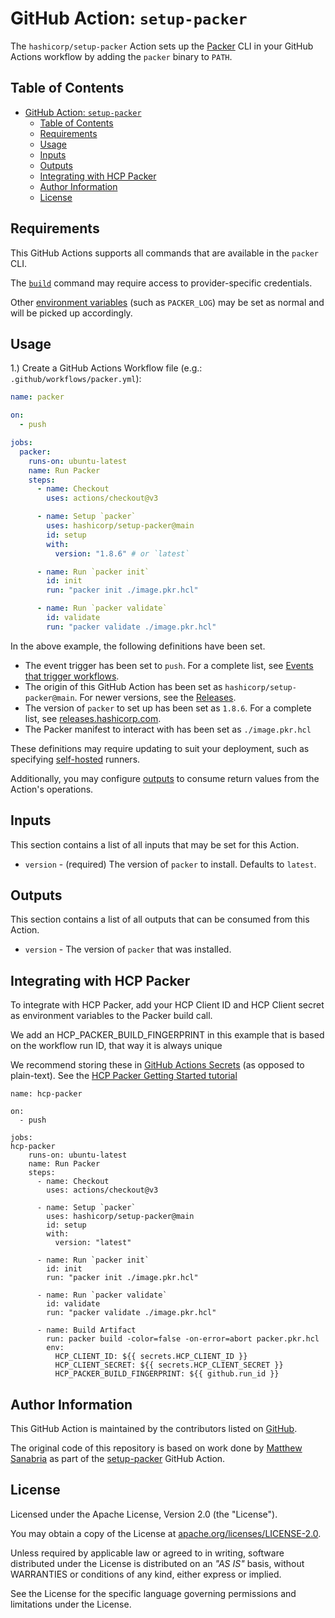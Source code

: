 # GitHub Action: `setup-packer`

The `hashicorp/setup-packer` Action sets up the [Packer](https://www.packer.io) CLI in your GitHub Actions workflow by adding the `packer` binary to `PATH`.

## Table of Contents

<!-- TOC -->
* [GitHub Action: `setup-packer`](#github-action--setup-packer)
  * [Table of Contents](#table-of-contents)
  * [Requirements](#requirements)
  * [Usage](#usage)
  * [Inputs](#inputs)
  * [Outputs](#outputs)
  * [Integrating with HCP Packer](#Integrating-with-HCP-Packer)
  * [Author Information](#author-information)
  * [License](#license)
<!-- TOC -->

## Requirements

This GitHub Actions supports all commands that are available in the `packer` CLI.

The [`build`](https://developer.hashicorp.com/packer/docs/commands/build) command may require access to provider-specific credentials.

Other [environment variables](https://developer.hashicorp.com/packer/docs/commands#environment-variables) (such as `PACKER_LOG`) may be set as normal and will be picked up accordingly.

## Usage

1.) Create a GitHub Actions Workflow file (e.g.: `.github/workflows/packer.yml`):

```yaml
name: packer

on:
  - push

jobs:
  packer:
    runs-on: ubuntu-latest
    name: Run Packer
    steps:
      - name: Checkout
        uses: actions/checkout@v3

      - name: Setup `packer`
        uses: hashicorp/setup-packer@main
        id: setup
        with:
          version: "1.8.6" # or `latest`

      - name: Run `packer init`
        id: init
        run: "packer init ./image.pkr.hcl"

      - name: Run `packer validate`
        id: validate
        run: "packer validate ./image.pkr.hcl"
```

In the above example, the following definitions have been set.

- The event trigger has been set to `push`. For a complete list, see [Events that trigger workflows](https://docs.github.com/en/actions/using-workflows/events-that-trigger-workflows).
- The origin of this GitHub Action has been set as `hashicorp/setup-packer@main`. For newer versions, see the [Releases](https://github.com/hashicorp/setup-packer/releases).
- The version of `packer` to set up has been set as `1.8.6`. For a complete list, see [releases.hashicorp.com](https://releases.hashicorp.com/packer/).
- The Packer manifest to interact with has been set as `./image.pkr.hcl`

These definitions may require updating to suit your deployment, such as specifying [self-hosted](https://docs.github.com/en/actions/using-workflows/workflow-syntax-for-github-actions#choosing-self-hosted-runners) runners.

Additionally, you may configure [outputs](https://docs.github.com/en/actions/using-workflows/workflow-syntax-for-github-actions#example-defining-outputs-for-a-job) to consume return values from the Action's operations.

## Inputs

This section contains a list of all inputs that may be set for this Action.

- `version` - (required) The version of `packer` to install. Defaults to `latest`.

## Outputs

This section contains a list of all outputs that can be consumed from this Action.

- `version` -  The version of `packer` that was installed.

## Integrating with HCP Packer
To integrate with HCP Packer, add your HCP Client ID and HCP Client secret as environment variables to the Packer build call.

We add an HCP_PACKER_BUILD_FINGERPRINT in this example that is based on the workflow run ID, that way it is always unique

We recommend storing these in [GitHub Actions Secrets](https://docs.github.com/en/actions/security-guides/encrypted-secrets#creating-encrypted-secrets-for-a-repository) (as opposed to plain-text). See the [HCP Packer Getting Started tutorial](https://developer.hashicorp.com/packer/tutorials/hcp-get-started/hcp-push-image-metadata)

```
name: hcp-packer

on:
  - push

jobs:
hcp-packer
    runs-on: ubuntu-latest
    name: Run Packer
    steps:
      - name: Checkout
        uses: actions/checkout@v3

      - name: Setup `packer`
        uses: hashicorp/setup-packer@main
        id: setup
        with:
          version: "latest"

      - name: Run `packer init`
        id: init
        run: "packer init ./image.pkr.hcl"

      - name: Run `packer validate`
        id: validate
        run: "packer validate ./image.pkr.hcl"

      - name: Build Artifact
        run: packer build -color=false -on-error=abort packer.pkr.hcl
        env:
          HCP_CLIENT_ID: ${{ secrets.HCP_CLIENT_ID }}
          HCP_CLIENT_SECRET: ${{ secrets.HCP_CLIENT_SECRET }}
          HCP_PACKER_BUILD_FINGERPRINT: ${{ github.run_id }}
```


## Author Information

This GitHub Action is maintained by the contributors listed on [GitHub](https://github.com/hashicorp/setup-packer/graphs/contributors).

The original code of this repository is based on work done by [Matthew Sanabria](https://github.com/sudomateo) as part of the [setup-packer](https://github.com/sudomateo/setup-packer) GitHub Action.

## License

Licensed under the Apache License, Version 2.0 (the "License").

You may obtain a copy of the License at [apache.org/licenses/LICENSE-2.0](http://www.apache.org/licenses/LICENSE-2.0).

Unless required by applicable law or agreed to in writing, software distributed under the License is distributed on an _"AS IS"_ basis, without WARRANTIES or conditions of any kind, either express or implied.

See the License for the specific language governing permissions and limitations under the License.
